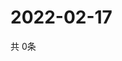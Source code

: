 # 2022-02-17
  共 0条

  <!-- BEGIN -->
  <!-- 最后更新时间Thu Feb 17 2022 19:02:53 GMT+0000 (Coordinated Universal Time) -->
  
  <!-- END -->
  
  
